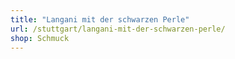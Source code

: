 ```yaml
---
title: "Langani mit der schwarzen Perle"
url: /stuttgart/langani-mit-der-schwarzen-perle/
shop: Schmuck
---
```

